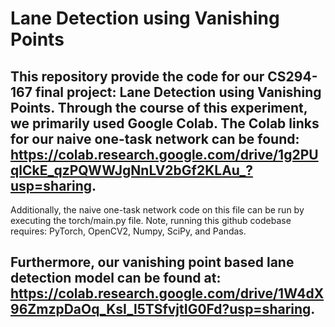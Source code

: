 # Lane Detection using Vanishing Points

## This repository provide the code for our CS294-167 final project: Lane Detection using Vanishing Points. Through the course of this experiment, we primarily used Google Colab. The Colab links for our naive one-task network can be found: https://colab.research.google.com/drive/1g2PUqlCkE_qzPQWWJgNnLV2bGf2KLAu_?usp=sharing. 

Additionally, the naive one-task network code on this file can be run by executing the torch/main.py file. Note, running this github codebase requires: PyTorch, OpenCV2, Numpy, SciPy, and Pandas.

## Furthermore, our vanishing point based lane detection model can be found at: https://colab.research.google.com/drive/1W4dX96ZmzpDaOq_KsI_l5TSfvjtIG0Fd?usp=sharing. 